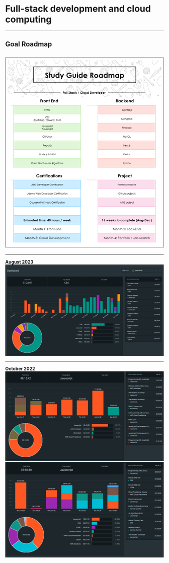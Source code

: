 # Full-stack development and cloud computing

---

## Goal Roadmap

## ![roadmap](https://github.com/Jaycelab/Path/blob/main/Roadmap/goal-roadmap.png)

---

**August 2023**
![august-23](https://github.com/Jaycelab/Path/blob/main/Monthly%20Log/August%202023/aug-summary.png)

---

**October 2022**
![week-1](https://github.com/Jaycelab/Path/blob/main/Monthly%20Log/October%202022/summary-report.png)
![week-2](https://github.com/Jaycelab/Path/blob/main/Monthly%20Log/October%202022/summary-report-2.png)
